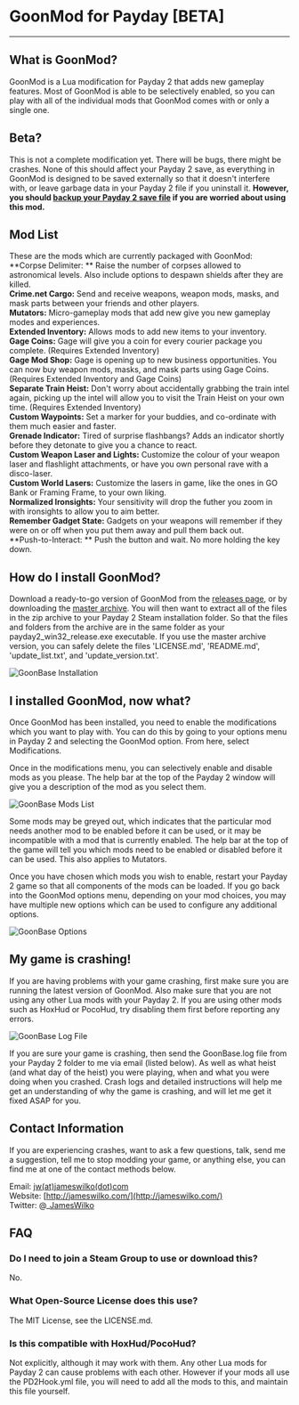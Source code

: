 # GoonMod for Payday [BETA]
----
## What is GoonMod?
GoonMod is a Lua modification for Payday 2 that adds new gameplay features. Most of GoonMod is able to be selectively enabled, so you can play with all of the individual mods that GoonMod comes with or only a single one.

## Beta?
This is not a complete modification yet. There will be bugs, there might be crashes. None of this should affect your Payday 2 save, as everything in GoonMod is designed to be saved externally so that it doesn't interfere with, or leave garbage data in your Payday 2 file if you uninstall it. **However, you should [backup your Payday 2 save file](http://steamcommunity.com/sharedfiles/filedetails/?id=170416480) if you are worried about using this mod.**

## Mod List
These are the mods which are currently packaged with GoonMod:  
**Corpse Delimiter: ** Raise the number of corpses allowed to astronomical levels. Also include options to despawn shields after they are killed.  
**Crime.net Cargo:** Send and receive weapons, weapon mods, masks, and mask parts between your friends and other players.  
**Mutators:** Micro-gameplay mods that add new give you new gameplay modes and experiences.  
**Extended Inventory:** Allows mods to add new items to your inventory.  
**Gage Coins:** Gage will give you a coin for every courier package you complete. (Requires Extended Inventory)  
**Gage Mod Shop:** Gage is opening up to new business opportunities. You can now buy weapon mods, masks, and mask parts using Gage Coins. (Requires Extended Inventory and Gage Coins)  
**Separate Train Heist:** Don't worry about accidentally grabbing the train intel again, picking up the intel will allow you to visit the Train Heist on your own time. (Requires Extended Inventory)   
**Custom Waypoints:** Set a marker for your buddies, and co-ordinate with them much easier and faster.  
**Grenade Indicator:** Tired of surprise flashbangs? Adds an indicator shortly before they detonate to give you a chance to react.  
**Custom Weapon Laser and Lights:** Customize the colour of your weapon laser and flashlight attachments, or have you own personal rave with a disco-laser.  
**Custom World Lasers:** Customize the lasers in game, like the ones in GO Bank or Framing Frame, to your own liking.  
**Normalized Ironsights:** Your sensitivity will drop the futher you zoom in with ironsights to allow you to aim better.  
**Remember Gadget State:** Gadgets on your weapons will remember if they were on or off when you put them away and pull them back out.  
**Push-to-Interact: ** Push the button and wait. No more holding the key down.  

## How do I install GoonMod?
Download a ready-to-go version of GoonMod from the [releases page](https://github.com/JamesWilko/GoonMod/releases), or by downloading the [master archive](https://github.com/JamesWilko/GoonMod/archive/master.zip).
You will then want to extract all of the files in the zip archive to your Payday 2 Steam installation folder. So that the files and folders from the archive are in the same folder as your payday2_win32_release.exe executable.
If you use the master archive version, you can safely delete the files 'LICENSE.md', 'README.md', 'update_list.txt', and 'update_version.txt'.

![GoonBase Installation](http://payday.jameswilko.com/github/goonmod_installation.jpg "GoonBase Installation")

## I installed GoonMod, now what?
Once GoonMod has been installed, you need to enable the modifications which you want to play with. You can do this by going to your options menu in Payday 2 and selecting the GoonMod option. From here, select Modifications.

Once in the modifications menu, you can selectively enable and disable mods as you please. The help bar at the top of the Payday 2 window will give you a description of the mod as you select them.

![GoonBase Mods List](http://payday.jameswilko.com/github/goonmod_modsmenu.jpg "GoonBase Mods List")

Some mods may be greyed out, which indicates that the particular mod needs another mod to be enabled before it can be used, or it may be incompatible with a mod that is currently enabled. The help bar at the top of the game will tell you which mods need to be enabled or disabled before it can be used. This also applies to Mutators.

Once you have chosen which mods you wish to enable, restart your Payday 2 game so that all components of the mods can be loaded. If you go back into the GoonMod options menu, depending on your mod choices, you may have multiple new options which can be used to configure any additional options.

![GoonBase Options](http://payday.jameswilko.com/github/goonmod_menu.jpg "GoonBase Options")

## My game is crashing!
If you are having problems with your game crashing, first make sure you are running the latest version of GoonMod. Also make sure that you are not using any other Lua mods with your Payday 2. If you are using other mods such as HoxHud or PocoHud, try disabling them first before reporting any errors.

![GoonBase Log File](http://payday.jameswilko.com/github/goonmod_logfile.jpg "GoonBase Log File")

If you are sure your game is crashing, then send the GoonBase.log file from your Payday 2 folder to me via email (listed below). As well as what heist (and what day of the heist) you were playing, when and what you were doing when you crashed. Crash logs and detailed instructions will help me get an understanding of why the game is crashing, and will let me get it fixed ASAP for you.

## Contact Information
If you are experiencing crashes, want to ask a few questions, talk, send me a suggestion, tell me to stop modding your game, or anything else, you can find me at one of the contact methods below.

Email: [jw(at)jameswilko(dot)com](mailto:jw@jameswilko.com)  
Website: [http://jameswilko.com/](http://jameswilko.com/)  
Twitter: @_[JamesWilko](http://twitter.com/_JamesWilko) 

## FAQ
### Do I need to join a Steam Group to use or download this?
No.

### What Open-Source License does this use?
The MIT License, see the LICENSE.md.

### Is this compatible with HoxHud/PocoHud?
Not explicitly, although it may work with them. Any other Lua mods for Payday 2 can cause problems with each other. However if your mods all use the PD2Hook.yml file, you will need to add all the mods to this, and maintain this file yourself.
